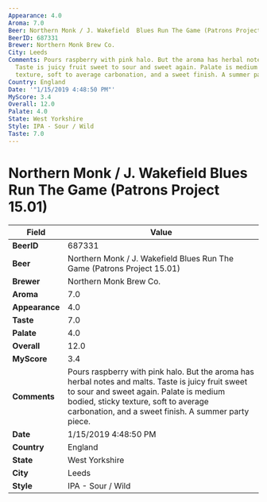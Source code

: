 ```yaml
---
Appearance: 4.0
Aroma: 7.0
Beer: Northern Monk / J. Wakefield  Blues Run The Game (Patrons Project 15.01)
BeerID: 687331
Brewer: Northern Monk Brew Co.
City: Leeds
Comments: Pours raspberry with pink halo. But the aroma has herbal notes and malts.
  Taste is juicy fruit sweet to sour and sweet again. Palate is medium bodied, sticky
  texture, soft to average carbonation, and a sweet finish. A summer party piece.
Country: England
Date: '"1/15/2019 4:48:50 PM"'
MyScore: 3.4
Overall: 12.0
Palate: 4.0
State: West Yorkshire
Style: IPA - Sour / Wild
Taste: 7.0
---
```


# Northern Monk / J. Wakefield  Blues Run The Game (Patrons Project 15.01)

| Field         | Value |
|---------------|-------|
| **BeerID** | 687331 |
| **Beer** | Northern Monk / J. Wakefield  Blues Run The Game (Patrons Project 15.01) |
| **Brewer** | Northern Monk Brew Co. |
| **Aroma** | 7.0 |
| **Appearance** | 4.0 |
| **Taste** | 7.0 |
| **Palate** | 4.0 |
| **Overall** | 12.0 |
| **MyScore** | 3.4 |
| **Comments** | Pours raspberry with pink halo. But the aroma has herbal notes and malts. Taste is juicy fruit sweet to sour and sweet again. Palate is medium bodied, sticky texture, soft to average carbonation, and a sweet finish. A summer party piece. |
| **Date** | 1/15/2019 4:48:50 PM |
| **Country** | England |
| **State** | West Yorkshire |
| **City** | Leeds |
| **Style** | IPA - Sour / Wild |
